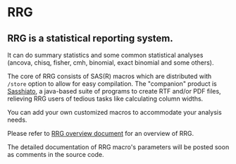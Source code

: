 # RRG

RRG is a statistical reporting system. 
--------------------------------------

It can do summary statistics and some common statistical analyses (ancova, chisq, fisher, cmh, binomial, exact binomial and some others).

The core of RRG consists of SAS(R) macros which are 
distributed with `/store` option to allow for easy compilation.
The "companion" product is 
[Sasshiato](https://github.com/ipeszek/sasshiato), 
a java-based suite of programs to create RTF and/or PDF files, relieving RRG users of tedious tasks like calculating column widths.

You can add your own customized macros to accommodate your analysis needs.
  
Please refer to [RRG overview document](docs\RRG_overview_02Apr2019.pdf) for an overview of RRG.

The detailed documentation of RRG macro's parameters 
will be posted soon as comments in the source code.

